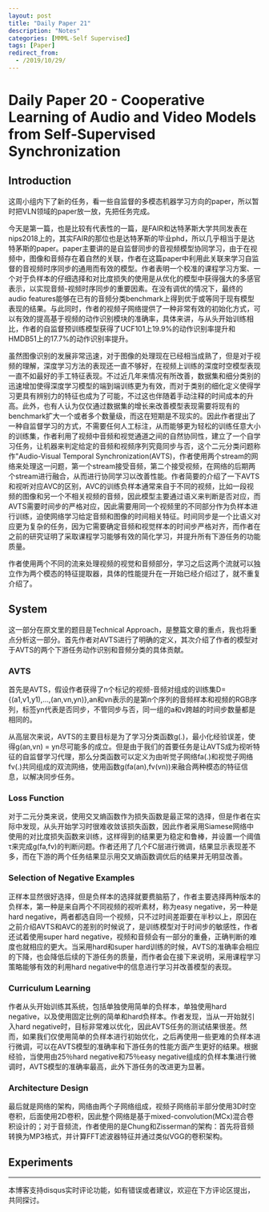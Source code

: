```yaml
---
layout: post
title: "Daily Paper 21"
description: "Notes"
categories: [MMML-Self Supervised]
tags: [Paper]
redirect_from:
  - /2019/10/29/
---
```


# Daily Paper 20 - Cooperative Learning of Audio and Video Models from Self-Supervised Synchronization  

## Introduction  

这周小组内下了新的任务，看一些自监督的多模态机器学习方向的paper，所以暂时把VLN领域的paper放一放，先把任务完成。  

今天是第一篇，也是比较有代表性的一篇，是FAIR和达特茅斯大学共同发表在nips2018上的，其实FAIR的那位也是达特茅斯的毕业phd，所以几乎相当于是达特茅斯的paper。paper主要讲的是自监督同步的音视频模型协同学习，由于在视频中，图像和音频存在着自然的关联，作者在这篇paper中利用此关联来学习自监督的音视频时序同步的通用而有效的模型。作者表明一个校准的课程学习方案、一个对于负样本的仔细选择和对比度损失的使用是从优化的模型中获得强大的多感官表示，以实现音频-视频时序同步的重要因素。在没有调优的情况下，最终的audio features能够在已有的音频分类benchmark上得到优于或等同于现有模型表现的结果。与此同时，作者的视频子网络提供了一种非常有效的初始化方式，可以有效的提高基于视频的动作识别模块的准确率，具体来讲，与从头开始训练相比，作者的自监督预训练模型获得了UCF101上19.9%的动作识别率提升和HMDB51上的17.7%的动作识别率提升。  

虽然图像识别的发展非常迅速，对于图像的处理现在已经相当成熟了，但是对于视频的理解，深度学习方法的表现还一直不够好，在视频上训练的深度时空模型表现一直不如最好的手工特征表现。不过近几年来情况有所改善，数据集和细分类别的迅速增加使得深度学习模型的端到端训练更为有效，而对于类别的细化定义使得学习更具有辨别力的特征也成为了可能，不过这也伴随着手动注释的时间成本的升高。此外，也有人认为仅仅通过数据集的增长来改善模型表现需要将现有的benchmark扩大一个或者多个数量级，而这在短期是不现实的。因此作者提出了一种自监督学习的方式，不需要任何人工标注，从而能够更为轻松的训练任意大小的训练集，作者利用了视频中音频和视觉通道之间的自然协同性，建立了一个自学习任务，让机器来判定给定的音频和视频序列究竟同步与否，这个二元分类问题称作"Audio-Visual Temporal Synchronization(AVTS)，作者使用两个stream的网络来处理这一问题，第一个stream接受音频，第二个接受视频，在网络的后期两个stream进行融合，从而进行协同学习以改善性能。作者简要的介绍了一下AVTS和视听对应AVC的区别，AVC的训练负样本通常来自于不同的视频，比如一段视频的图像和另一个不相关视频的音频，因此模型主要通过语义来判断是否对应，而AVTS需要时间步的严格对应，因此需要用同一个视频里的不同部分作为负样本进行训练，迫使网络学习给定音频和图像的时间相关特征。时间同步是一个比语义对应更为复杂的任务，因为它需要确定音频和视觉样本的时间步严格对齐，而作者在之前的研究证明了采取课程学习能够有效的简化学习，并提升所有下游任务的功能质量。  

作者使用两个不同的流来处理视频的视觉和音频部分，学习之后这两个流就可以独立作为两个模态的特征提取器，具体的性能提升在一开始已经介绍过了，就不重复介绍了。  

## System  

这一部分在原文里的题目是Technical Approach，是整篇文章的重点，我也将重点分析这一部分。首先作者对AVTS进行了明确的定义，其次介绍了作者的模型对于AVTS的两个下游任务动作识别和音频分类的具体贡献。  

### AVTS  

首先是AVTS，假设作者获得了n个标记的视频-音频对组成的训练集D={(a1,v1,y1),...,(an,vn,yn)},an和vn表示的是第n个序列的音频样本和视频的RGB序列，标签yn代表是否同步，不管同步与否，同一组的a和v跨越的时间步数量都是相同的。  

从高层次来说，AVTS的主要目标是为了学习分类函数g(.)，最小化经验误差，使得g(an,vn) = yn尽可能多的成立。但是由于我们的首要任务是让AVTS成为视听特征的自监督学习代理，那么分类函数可以定义为由听觉子网络fa(.)和视觉子网络fv(.)共同组成的双流网络，使用函数g(fa(an),fv(vn))来融合两种模态的特征信息，以解决同步任务。  

### Loss Function  

对于二元分类来说，使用交叉熵函数作为损失函数是最正常的选择，但是作者在实际中发现，从头开始学习时很难收敛该损失函数，因此作者采用Siamese网络中使用的对比度损失函数来训练，这样得到的结果更为稳定和鲁棒，并设置一个阈值τ来完成g(fa,fv)的判断问题。作者还用了几个FC层进行微调，结果显示表现差不多，而在下游的两个任务结果显示用交叉熵函数调优后的结果并无明显改善。  

### Selection of Negative Examples  

正样本显然很好选择，但是负样本的选择就要费脑筋了，作者主要选择两种版本的负样本，第一种是来自两个不同视频的视听素材，称为easy negative，另一种是hard negative，两者都选自同一个视频，只不过时间差距要在半秒以上，原因在之前介绍AVTS和AVC的差别的时候说了，是训练模型对于时间步的敏感性，作者还试着使用super hard negative，视频和音频会有一部分的重叠，正确判断的难度也就相应的更大。当采用hard和super hard训练的时候，AVTS的准确率会相应的下降，也会降低后续的下游任务的质量，而作者会在接下来说明，采用课程学习策略能够有效的利用hard negative中的信息进行学习并改善模型的表现。  

### Curriculum Learning  

作者从头开始训练其系统，包括单独使用简单的负样本，单独使用hard negative，以及使用固定比例的简单和hard负样本。作者发现，当从一开始就引入hard negative时，目标非常难以优化，因此AVTS任务的测试结果很差。然而，如果我们仅使用简单的负样本进行初始优化，之后再使用一些更难的负样本进行微调，可以在AVTS模型的准确率和下游任务的性能方面产生更好的结果。根据经验，当使用由25％hard negative和75％easy negative组成的负样本集进行微调时，AVTS模型的准确率最高，此外下游任务的改进更为显著。  

### Architecture Design  

最后就是网络的架构，网络由两个子网络组成，视频子网络前半部分使用3D时空卷积，后面使用2D卷积，因此整个网络是基于mixed-convolution(MCx)混合卷积设计的；对于音频流，作者使用的是Chung和Zisserman的架构：首先将音频转换为MP3格式，并计算FFT滤波器特征并通过类似VGG的卷积架构。  

## Experiments  



---
本博客支持disqus实时评论功能，如有错误或者建议，欢迎在下方评论区提出，共同探讨。  
